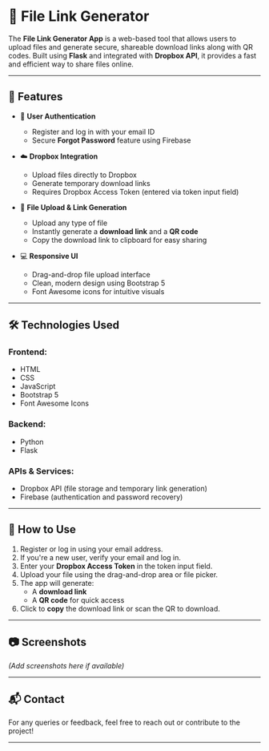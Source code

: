 # 🔗 File Link Generator

The **File Link Generator App** is a web-based tool that allows users to upload files and generate secure, shareable download links along with QR codes. Built using **Flask** and integrated with **Dropbox API**, it provides a fast and efficient way to share files online.

---

## 🚀 Features

- 🔐 **User Authentication**
  - Register and log in with your email ID
  - Secure **Forgot Password** feature using Firebase

- ☁️ **Dropbox Integration**
  - Upload files directly to Dropbox
  - Generate temporary download links
  - Requires Dropbox Access Token (entered via token input field)

- 📁 **File Upload & Link Generation**
  - Upload any type of file
  - Instantly generate a **download link** and a **QR code**
  - Copy the download link to clipboard for easy sharing

- 💻 **Responsive UI**
  - Drag-and-drop file upload interface
  - Clean, modern design using Bootstrap 5
  - Font Awesome icons for intuitive visuals

---

## 🛠️ Technologies Used

### Frontend:
- HTML
- CSS
- JavaScript
- Bootstrap 5
- Font Awesome Icons

### Backend:
- Python
- Flask

### APIs & Services:
- Dropbox API (file storage and temporary link generation)
- Firebase (authentication and password recovery)

---

## 📌 How to Use

1. Register or log in using your email address.
2. If you're a new user, verify your email and log in.
3. Enter your **Dropbox Access Token** in the token input field.
4. Upload your file using the drag-and-drop area or file picker.
5. The app will generate:
   - A **download link**
   - A **QR code** for quick access
6. Click to **copy** the download link or scan the QR to download.

---

## 📷 Screenshots

*(Add screenshots here if available)*

---

## 📬 Contact

For any queries or feedback, feel free to reach out or contribute to the project!

---

